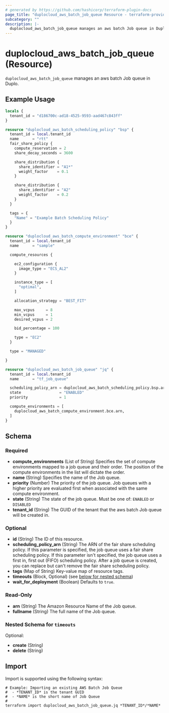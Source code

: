 ```yaml
---
# generated by https://github.com/hashicorp/terraform-plugin-docs
page_title: "duplocloud_aws_batch_job_queue Resource - terraform-provider-duplocloud"
subcategory: ""
description: |-
  duplocloud_aws_batch_job_queue manages an aws batch Job queue in Duplo.
---
```


# duplocloud_aws_batch_job_queue (Resource)

`duplocloud_aws_batch_job_queue` manages an aws batch Job queue in Duplo.

## Example Usage

```terraform
locals {
  tenant_id = "d186700c-ad18-4525-9593-aad467c843ff"
}

resource "duplocloud_aws_batch_scheduling_policy" "bsp" {
  tenant_id = local.tenant_id
  name      = "rtt"
  fair_share_policy {
    compute_reservation = 2
    share_decay_seconds = 3600

    share_distribution {
      share_identifier = "A1*"
      weight_factor    = 0.1
    }

    share_distribution {
      share_identifier = "A2"
      weight_factor    = 0.2
    }
  }

  tags = {
    "Name" = "Example Batch Scheduling Policy"
  }
}

resource "duplocloud_aws_batch_compute_environment" "bce" {
  tenant_id = local.tenant_id
  name      = "sample"

  compute_resources {

    ec2_configuration {
      image_type = "ECS_AL2"
    }

    instance_type = [
      "optimal",
    ]

    allocation_strategy = "BEST_FIT"

    max_vcpus     = 8
    min_vcpus     = 1
    desired_vcpus = 2

    bid_percentage = 100

    type = "EC2"
  }

  type = "MANAGED"

}

resource "duplocloud_aws_batch_job_queue" "jq" {
  tenant_id = local.tenant_id
  name      = "tf_job_queue"

  scheduling_policy_arn = duplocloud_aws_batch_scheduling_policy.bsp.arn
  state                 = "ENABLED"
  priority              = 1

  compute_environments = [
    duplocloud_aws_batch_compute_environment.bce.arn,
  ]
}
```

<!-- schema generated by tfplugindocs -->
## Schema

### Required

- **compute_environments** (List of String) Specifies the set of compute environments mapped to a job queue and their order. The position of the compute environments in the list will dictate the order.
- **name** (String) Specifies the name of the Job queue.
- **priority** (Number) The priority of the job queue. Job queues with a higher priority are evaluated first when associated with the same compute environment.
- **state** (String) The state of the job queue. Must be one of: `ENABLED` or `DISABLED`
- **tenant_id** (String) The GUID of the tenant that the aws batch Job queue will be created in.

### Optional

- **id** (String) The ID of this resource.
- **scheduling_policy_arn** (String) The ARN of the fair share scheduling policy. If this parameter is specified, the job queue uses a fair share scheduling policy. If this parameter isn't specified, the job queue uses a first in, first out (FIFO) scheduling policy. After a job queue is created, you can replace but can't remove the fair share scheduling policy.
- **tags** (Map of String) Key-value map of resource tags.
- **timeouts** (Block, Optional) (see [below for nested schema](#nestedblock--timeouts))
- **wait_for_deployment** (Boolean) Defaults to `true`.

### Read-Only

- **arn** (String) The Amazon Resource Name of the Job queue.
- **fullname** (String) The full name of the Job queue.

<a id="nestedblock--timeouts"></a>
### Nested Schema for `timeouts`

Optional:

- **create** (String)
- **delete** (String)

## Import

Import is supported using the following syntax:

```shell
# Example: Importing an existing AWS Batch Job Queue
#  - *TENANT_ID* is the tenant GUID
#  - *NAME* is the short name of Job Queue
#
terraform import duplocloud_aws_batch_job_queue.jq *TENANT_ID*/*NAME*
```
